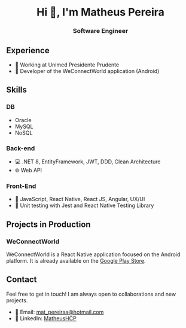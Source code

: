 <h1 align="center">Hi 👋, I'm Matheus Pereira</h1>
<h3 align="center">Software Engineer</h3>

## Experience

- 🏥 Working at Unimed Presidente Prudente
- 🚀 Developer of the WeConnectWorld application (Android)

## Skills

### DB

- Oracle 
- MySQL
- NoSQL

### Back-end
- 💻 .NET 8, EntityFramework, JWT, DDD, Clean Architecture
- 🌐 Web API 
### Front-End
- 🚀 JavaScript, React Native, React JS, Angular, UX/UI
- 🧪 Unit testing with Jest and React Native Testing Library

## Projects in Production

### WeConnectWorld

WeConnectWorld is a React Native application focused on the Android platform. It is already available on the [Google Play Store](https://play.google.com/store/apps/details?id=com.weconnectworld).

## Contact

Feel free to get in touch! I am always open to collaborations and new projects.

- 📧 Email: [mat_pereiraa@hotmail.com](mailto:mat_pereiraa@hotmail.com)
- 🔗 LinkedIn: [MatheusHCP](https://www.linkedin.com/in/matheushcp/)
